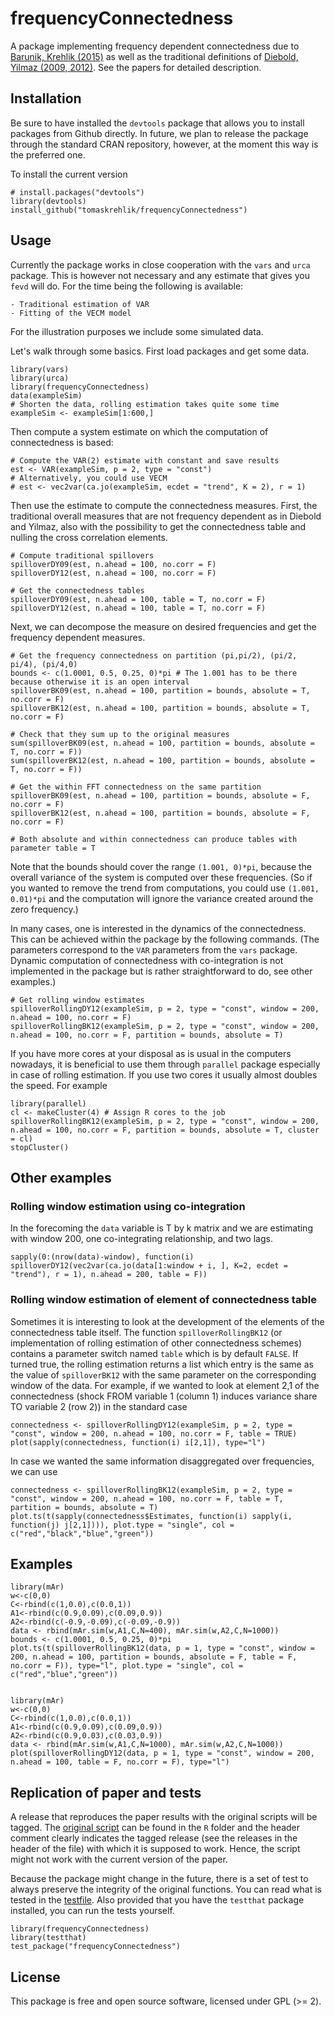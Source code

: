 # frequencyConnectedness


A package implementing frequency dependent connectedness due to [Barunik, Krehlik (2015)][BK2015] as well as the traditional definitions of [Diebold, Yilmaz (2009, 2012)][DY09]. See the papers for detailed description.

## Installation


Be sure to have installed the `devtools` package that allows you to install packages from Github directly. In future, we plan to release the package through the standard CRAN repository, however, at the moment this way is the preferred one.

To install the current version

````{r}
# install.packages("devtools")
library(devtools)
install_github("tomaskrehlik/frequencyConnectedness") 
````

## Usage

Currently the package works in close cooperation with the `vars` and `urca` package. This is however not necessary and any estimate that gives you `fevd` will do. For the time being the following is available:

    - Traditional estimation of VAR
    - Fitting of the VECM model

For the illustration purposes we include some simulated data.

Let's walk through some basics. First load packages and get some data.

````{r}
library(vars)
library(urca)
library(frequencyConnectedness)
data(exampleSim)
# Shorten the data, rolling estimation takes quite some time
exampleSim <- exampleSim[1:600,]
````

Then compute a system estimate on which the computation of connectedness is based:
````{r}
# Compute the VAR(2) estimate with constant and save results
est <- VAR(exampleSim, p = 2, type = "const")
# Alternatively, you could use VECM
# est <- vec2var(ca.jo(exampleSim, ecdet = "trend", K = 2), r = 1)
````

Then use the estimate to compute the connectedness measures.
First, the traditional overall measures that are not frequency dependent as in Diebold and Yilmaz, also with the possibility to get the connectedness table and nulling the cross correlation elements.

````{r}
# Compute traditional spillovers
spilloverDY09(est, n.ahead = 100, no.corr = F)
spilloverDY12(est, n.ahead = 100, no.corr = F)

# Get the connectedness tables
spilloverDY09(est, n.ahead = 100, table = T, no.corr = F)
spilloverDY12(est, n.ahead = 100, table = T, no.corr = F)
````

Next, we can decompose the measure on desired frequencies and get the frequency dependent measures.

````{r}
# Get the frequency connectedness on partition (pi,pi/2), (pi/2, pi/4), (pi/4,0)
bounds <- c(1.0001, 0.5, 0.25, 0)*pi # The 1.001 has to be there because otherwise it is an open interval
spilloverBK09(est, n.ahead = 100, partition = bounds, absolute = T, no.corr = F)
spilloverBK12(est, n.ahead = 100, partition = bounds, absolute = T, no.corr = F)

# Check that they sum up to the original measures
sum(spilloverBK09(est, n.ahead = 100, partition = bounds, absolute = T, no.corr = F))
sum(spilloverBK12(est, n.ahead = 100, partition = bounds, absolute = T, no.corr = F))

# Get the within FFT connectedness on the same partition
spilloverBK09(est, n.ahead = 100, partition = bounds, absolute = F, no.corr = F)
spilloverBK12(est, n.ahead = 100, partition = bounds, absolute = F, no.corr = F)

# Both absolute and within connectedness can produce tables with parameter table = T
````
Note that the bounds should cover the range `(1.001, 0)*pi`, because the overall variance of the system is computed over these frequencies. (So if you wanted to remove the trend from computations, you could use `(1.001, 0.01)*pi` and the computation will ignore the variance created around the zero frequency.)

In many cases, one is interested in the dynamics of the connectedness. This can be achieved within the package by the following commands. (The parameters correspond to the `VAR` parameters from the `vars` package. Dynamic computation of connectedness with co-integration is not implemented in the package but is rather straightforward to do, see other examples.)

````{r}
# Get rolling window estimates
spilloverRollingDY12(exampleSim, p = 2, type = "const", window = 200, n.ahead = 100, no.corr = F)
spilloverRollingBK12(exampleSim, p = 2, type = "const", window = 200, n.ahead = 100, no.corr = F, partition = bounds, absolute = T)
````

If you have more cores at your disposal as is usual in the computers nowadays, it is beneficial to use them through `parallel` package especially in case of rolling estimation. If you use two cores it usually almost doubles the speed. For example

````{r}
library(parallel)
cl <- makeCluster(4) # Assign R cores to the job
spilloverRollingBK12(exampleSim, p = 2, type = "const", window = 200, n.ahead = 100, no.corr = F, partition = bounds, absolute = T, cluster = cl)
stopCluster()
````

## Other examples

### Rolling window estimation using co-integration
In the forecoming the `data` variable is T by k matrix and we are estimating with window 200, one co-integrating relationship, and two lags.
````{r}
sapply(0:(nrow(data)-window), function(i) spilloverDY12(vec2var(ca.jo(data[1:window + i, ], K=2, ecdet = "trend"), r = 1), n.ahead = 200, table = F))
````
### Rolling window estimation of element of connectedness table
Sometimes it is interesting to look at the development of the elements of the connectedness table itself. The function `spilloverRollingBK12` (or implementation of rolling estimation of other connectedness schemes) contains a parameter switch named `table` which is by default `FALSE`. If turned true, the rolling estimation returns a list which entry is the same as the value of `spilloverBK12` with the same parameter on the corresponding window of the data. For example, if we wanted to look at element 2,1 of the connectedness (shock FROM variable 1 (column 1) induces variance share TO variable 2 (row 2)) in the standard case

````{r}
connectedness <- spilloverRollingDY12(exampleSim, p = 2, type = "const", window = 200, n.ahead = 100, no.corr = F, table = TRUE)
plot(sapply(connectedness, function(i) i[2,1]), type="l")
````

In case we wanted the same information disaggregated over frequencies, we can use 

````{r}
connectedness <- spilloverRollingBK12(exampleSim, p = 2, type = "const", window = 200, n.ahead = 100, no.corr = F, table = T, partition = bounds, absolute = T)
plot.ts(t(sapply(connectedness$Estimates, function(i) sapply(i, function(j) j[2,1]))), plot.type = "single", col = c("red","black","blue","green"))
````

## Examples

````{r}
library(mAr)
w<-c(0,0)
C<-rbind(c(1,0.0),c(0.0,1))
A1<-rbind(c(0.9,0.09),c(0.09,0.9))
A2<-rbind(c(-0.9,-0.09),c(-0.09,-0.9))
data <- rbind(mAr.sim(w,A1,C,N=400), mAr.sim(w,A2,C,N=1000))
bounds <- c(1.0001, 0.5, 0.25, 0)*pi
plot.ts(t(spilloverRollingBK12(data, p = 1, type = "const", window = 200, n.ahead = 100, partition = bounds, absolute = F, table = F, no.corr = F)), type="l", plot.type = "single", col = c("red","blue","green"))


library(mAr)
w<-c(0,0)
C<-rbind(c(1,0.0),c(0.0,1))
A1<-rbind(c(0.9,0.09),c(0.09,0.9))
A2<-rbind(c(0.9,0.03),c(0.03,0.9))
data <- rbind(mAr.sim(w,A1,C,N=1000), mAr.sim(w,A2,C,N=1000))
plot(spilloverRollingDY12(data, p = 1, type = "const", window = 200, n.ahead = 100, table = F, no.corr = F), type="l")
````

## Replication of paper and tests

A release that reproduces the paper results with the original scripts will be tagged. The [original script](R/applications.R) can be found in the `R` folder and the header comment clearly indicates the tagged release (see the releases in the header of the file) with which it is supposed to work. Hence, the script might not work with the current version of the paper.

Because the package might change in the future, there is a set of test to always preserve the integrity of the original functions. You can read what is tested in the [testfile](tests/testthat/test-basic.r). Also provided that you have the `testthat` package installed, you can run the tests yourself.

````{r}
library(frequencyConnectedness)
library(testthat)
test_package("frequencyConnectedness")
````

## License

This package is free and open source software, licensed under GPL (>= 2).


[BK2015]: http://papers.ssrn.com/sol3/papers.cfm?abstract_id=2627599 "Barunik, J., Krehlk, T., Measuring the Frequency Dynamics of Financial and Macroeconomic Connectedness"
[DY09]: http://www.sciencedirect.com/science/article/pii/S016920701100032X "Diebold, F. X., Yilmaz, K., Better to give than to receive: Predictive directional measurement of volatility spillovers"
